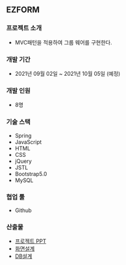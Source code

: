 ## EZFORM

### 프로젝트 소개
* MVC패턴을 적용하여 그룹 웨어를 구현한다.

### 개발 기간
* 2021년 09월 02일 ~ 2021년 10월 05일 (예정)

### 개발 인원
* 8명

### 기술 스택
* Spring
* JavaScript
* HTML
* CSS
* jQuery
* JSTL
* Bootstrap5.0
* MySQL
    
### 협업 툴
* Github
    
### 산출물
- [프로젝트 PPT]()
- [화면설계]()
- [DB설계](document/database/ezform_erd.pdf)
